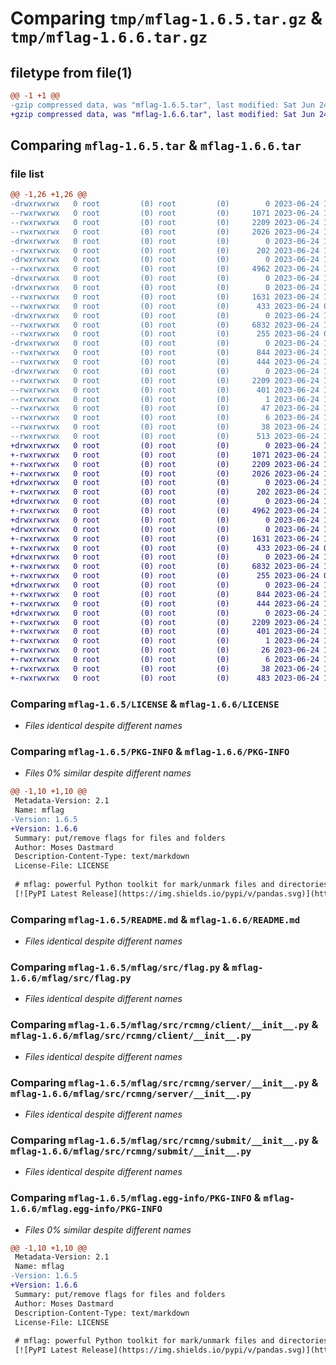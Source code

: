 # Comparing `tmp/mflag-1.6.5.tar.gz` & `tmp/mflag-1.6.6.tar.gz`

## filetype from file(1)

```diff
@@ -1 +1 @@
-gzip compressed data, was "mflag-1.6.5.tar", last modified: Sat Jun 24 10:59:50 2023, max compression
+gzip compressed data, was "mflag-1.6.6.tar", last modified: Sat Jun 24 11:02:07 2023, max compression
```

## Comparing `mflag-1.6.5.tar` & `mflag-1.6.6.tar`

### file list

```diff
@@ -1,26 +1,26 @@
-drwxrwxrwx   0 root         (0) root         (0)        0 2023-06-24 10:59:50.198704 mflag-1.6.5/
--rwxrwxrwx   0 root         (0) root         (0)     1071 2023-06-24 10:44:31.000000 mflag-1.6.5/LICENSE
--rwxrwxrwx   0 root         (0) root         (0)     2209 2023-06-24 10:59:50.198558 mflag-1.6.5/PKG-INFO
--rwxrwxrwx   0 root         (0) root         (0)     2026 2023-06-24 10:44:31.000000 mflag-1.6.5/README.md
-drwxrwxrwx   0 root         (0) root         (0)        0 2023-06-24 10:59:50.195871 mflag-1.6.5/mflag/
--rwxrwxrwx   0 root         (0) root         (0)      202 2023-06-24 10:49:16.000000 mflag-1.6.5/mflag/__init__.py
-drwxrwxrwx   0 root         (0) root         (0)        0 2023-06-24 10:59:50.197109 mflag-1.6.5/mflag/src/
--rwxrwxrwx   0 root         (0) root         (0)     4962 2023-06-24 10:44:31.000000 mflag-1.6.5/mflag/src/flag.py
-drwxrwxrwx   0 root         (0) root         (0)        0 2023-06-24 10:59:50.195038 mflag-1.6.5/mflag/src/rcmng/
-drwxrwxrwx   0 root         (0) root         (0)        0 2023-06-24 10:59:50.197534 mflag-1.6.5/mflag/src/rcmng/client/
--rwxrwxrwx   0 root         (0) root         (0)     1631 2023-06-24 10:41:50.000000 mflag-1.6.5/mflag/src/rcmng/client/__init__.py
--rwxrwxrwx   0 root         (0) root         (0)      433 2023-06-24 09:19:59.000000 mflag-1.6.5/mflag/src/rcmng/client/run.py
-drwxrwxrwx   0 root         (0) root         (0)        0 2023-06-24 10:59:50.197928 mflag-1.6.5/mflag/src/rcmng/server/
--rwxrwxrwx   0 root         (0) root         (0)     6832 2023-06-24 10:42:40.000000 mflag-1.6.5/mflag/src/rcmng/server/__init__.py
--rwxrwxrwx   0 root         (0) root         (0)      255 2023-06-24 08:55:53.000000 mflag-1.6.5/mflag/src/rcmng/server/run.py
-drwxrwxrwx   0 root         (0) root         (0)        0 2023-06-24 10:59:50.198297 mflag-1.6.5/mflag/src/rcmng/submit/
--rwxrwxrwx   0 root         (0) root         (0)      844 2023-06-24 10:18:10.000000 mflag-1.6.5/mflag/src/rcmng/submit/__init__.py
--rwxrwxrwx   0 root         (0) root         (0)      444 2023-06-24 10:33:05.000000 mflag-1.6.5/mflag/src/rcmng/submit/run.py
-drwxrwxrwx   0 root         (0) root         (0)        0 2023-06-24 10:59:50.196910 mflag-1.6.5/mflag.egg-info/
--rwxrwxrwx   0 root         (0) root         (0)     2209 2023-06-24 10:59:50.000000 mflag-1.6.5/mflag.egg-info/PKG-INFO
--rwxrwxrwx   0 root         (0) root         (0)      401 2023-06-24 10:59:50.000000 mflag-1.6.5/mflag.egg-info/SOURCES.txt
--rwxrwxrwx   0 root         (0) root         (0)        1 2023-06-24 10:59:50.000000 mflag-1.6.5/mflag.egg-info/dependency_links.txt
--rwxrwxrwx   0 root         (0) root         (0)       47 2023-06-24 10:59:50.000000 mflag-1.6.5/mflag.egg-info/requires.txt
--rwxrwxrwx   0 root         (0) root         (0)        6 2023-06-24 10:59:50.000000 mflag-1.6.5/mflag.egg-info/top_level.txt
--rwxrwxrwx   0 root         (0) root         (0)       38 2023-06-24 10:59:50.198752 mflag-1.6.5/setup.cfg
--rwxrwxrwx   0 root         (0) root         (0)      513 2023-06-24 10:59:47.000000 mflag-1.6.5/setup.py
+drwxrwxrwx   0 root         (0) root         (0)        0 2023-06-24 11:02:07.597144 mflag-1.6.6/
+-rwxrwxrwx   0 root         (0) root         (0)     1071 2023-06-24 10:44:31.000000 mflag-1.6.6/LICENSE
+-rwxrwxrwx   0 root         (0) root         (0)     2209 2023-06-24 11:02:07.597003 mflag-1.6.6/PKG-INFO
+-rwxrwxrwx   0 root         (0) root         (0)     2026 2023-06-24 10:44:31.000000 mflag-1.6.6/README.md
+drwxrwxrwx   0 root         (0) root         (0)        0 2023-06-24 11:02:07.594468 mflag-1.6.6/mflag/
+-rwxrwxrwx   0 root         (0) root         (0)      202 2023-06-24 10:49:16.000000 mflag-1.6.6/mflag/__init__.py
+drwxrwxrwx   0 root         (0) root         (0)        0 2023-06-24 11:02:07.595604 mflag-1.6.6/mflag/src/
+-rwxrwxrwx   0 root         (0) root         (0)     4962 2023-06-24 10:44:31.000000 mflag-1.6.6/mflag/src/flag.py
+drwxrwxrwx   0 root         (0) root         (0)        0 2023-06-24 11:02:07.593740 mflag-1.6.6/mflag/src/rcmng/
+drwxrwxrwx   0 root         (0) root         (0)        0 2023-06-24 11:02:07.596006 mflag-1.6.6/mflag/src/rcmng/client/
+-rwxrwxrwx   0 root         (0) root         (0)     1631 2023-06-24 10:41:50.000000 mflag-1.6.6/mflag/src/rcmng/client/__init__.py
+-rwxrwxrwx   0 root         (0) root         (0)      433 2023-06-24 09:19:59.000000 mflag-1.6.6/mflag/src/rcmng/client/run.py
+drwxrwxrwx   0 root         (0) root         (0)        0 2023-06-24 11:02:07.596393 mflag-1.6.6/mflag/src/rcmng/server/
+-rwxrwxrwx   0 root         (0) root         (0)     6832 2023-06-24 10:42:40.000000 mflag-1.6.6/mflag/src/rcmng/server/__init__.py
+-rwxrwxrwx   0 root         (0) root         (0)      255 2023-06-24 08:55:53.000000 mflag-1.6.6/mflag/src/rcmng/server/run.py
+drwxrwxrwx   0 root         (0) root         (0)        0 2023-06-24 11:02:07.596762 mflag-1.6.6/mflag/src/rcmng/submit/
+-rwxrwxrwx   0 root         (0) root         (0)      844 2023-06-24 10:18:10.000000 mflag-1.6.6/mflag/src/rcmng/submit/__init__.py
+-rwxrwxrwx   0 root         (0) root         (0)      444 2023-06-24 10:33:05.000000 mflag-1.6.6/mflag/src/rcmng/submit/run.py
+drwxrwxrwx   0 root         (0) root         (0)        0 2023-06-24 11:02:07.595414 mflag-1.6.6/mflag.egg-info/
+-rwxrwxrwx   0 root         (0) root         (0)     2209 2023-06-24 11:02:07.000000 mflag-1.6.6/mflag.egg-info/PKG-INFO
+-rwxrwxrwx   0 root         (0) root         (0)      401 2023-06-24 11:02:07.000000 mflag-1.6.6/mflag.egg-info/SOURCES.txt
+-rwxrwxrwx   0 root         (0) root         (0)        1 2023-06-24 11:02:07.000000 mflag-1.6.6/mflag.egg-info/dependency_links.txt
+-rwxrwxrwx   0 root         (0) root         (0)       26 2023-06-24 11:02:07.000000 mflag-1.6.6/mflag.egg-info/requires.txt
+-rwxrwxrwx   0 root         (0) root         (0)        6 2023-06-24 11:02:07.000000 mflag-1.6.6/mflag.egg-info/top_level.txt
+-rwxrwxrwx   0 root         (0) root         (0)       38 2023-06-24 11:02:07.597189 mflag-1.6.6/setup.cfg
+-rwxrwxrwx   0 root         (0) root         (0)      483 2023-06-24 11:02:05.000000 mflag-1.6.6/setup.py
```

### Comparing `mflag-1.6.5/LICENSE` & `mflag-1.6.6/LICENSE`

 * *Files identical despite different names*

### Comparing `mflag-1.6.5/PKG-INFO` & `mflag-1.6.6/PKG-INFO`

 * *Files 0% similar despite different names*

```diff
@@ -1,10 +1,10 @@
 Metadata-Version: 2.1
 Name: mflag
-Version: 1.6.5
+Version: 1.6.6
 Summary: put/remove flags for files and folders
 Author: Moses Dastmard
 Description-Content-Type: text/markdown
 License-File: LICENSE
 
 # mflag: powerful Python toolkit for mark/unmark files and directories 
 [![PyPI Latest Release](https://img.shields.io/pypi/v/pandas.svg)](https://pypi.org/project/mflag/)
```

### Comparing `mflag-1.6.5/README.md` & `mflag-1.6.6/README.md`

 * *Files identical despite different names*

### Comparing `mflag-1.6.5/mflag/src/flag.py` & `mflag-1.6.6/mflag/src/flag.py`

 * *Files identical despite different names*

### Comparing `mflag-1.6.5/mflag/src/rcmng/client/__init__.py` & `mflag-1.6.6/mflag/src/rcmng/client/__init__.py`

 * *Files identical despite different names*

### Comparing `mflag-1.6.5/mflag/src/rcmng/server/__init__.py` & `mflag-1.6.6/mflag/src/rcmng/server/__init__.py`

 * *Files identical despite different names*

### Comparing `mflag-1.6.5/mflag/src/rcmng/submit/__init__.py` & `mflag-1.6.6/mflag/src/rcmng/submit/__init__.py`

 * *Files identical despite different names*

### Comparing `mflag-1.6.5/mflag.egg-info/PKG-INFO` & `mflag-1.6.6/mflag.egg-info/PKG-INFO`

 * *Files 0% similar despite different names*

```diff
@@ -1,10 +1,10 @@
 Metadata-Version: 2.1
 Name: mflag
-Version: 1.6.5
+Version: 1.6.6
 Summary: put/remove flags for files and folders
 Author: Moses Dastmard
 Description-Content-Type: text/markdown
 License-File: LICENSE
 
 # mflag: powerful Python toolkit for mark/unmark files and directories 
 [![PyPI Latest Release](https://img.shields.io/pypi/v/pandas.svg)](https://pypi.org/project/mflag/)
```

